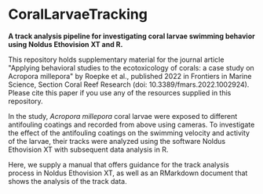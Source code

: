 # CoralLarvaeTracking
**A track analysis pipeline for investigating coral larvae swimming behavior using Noldus Ethovision XT and R.**   

This repository holds supplementary material for the journal article "Applying behavioral studies to the ecotoxicology of corals: a case study on Acropora millepora" by Roepke et al., published 2022 in Frontiers in Marine Science, Section Coral Reef Research (doi: 10.3389/fmars.2022.1002924). Please cite this paper if you use any of the resources supplied in this repository. 

In the study, *Acropora millepora* coral larvae were exposed to different antifouling coatings and recorded from above using cameras. 
To investigate the effect of the antifouling coatings on the swimming velocity and activity of the larvae, their tracks were analyzed using the software Noldus Ethovision XT with subsequent data analysis in R.  

Here, we supply a manual that offers guidance for the track analysis process in Noldus Ethovision XT, as well as an RMarkdown document that shows the analysis of the track data. 

